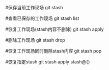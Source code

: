 #保存当前工作现场
git stash

#查看已保存的工作现场
git stash list

#恢复工作现场(stash内容不删除)
git stash apply

#删除工作现场
git stash drop

#恢复工作现场同时删除stash内容
git stash pop

#恢复指定stash
git stash apply stash@{<stashid>}
	